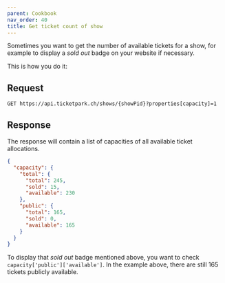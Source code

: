 ```yaml
---
parent: Cookbook
nav_order: 40
title: Get ticket count of show
---
```

Sometimes you want to get the number of available tickets for a show, for example to display a *sold out* badge on your
website if necessary.


This is how you do it:

## Request

```
GET https://api.ticketpark.ch/shows/{showPid}?properties[capacity]=1
```

## Response

The response will contain a list of capacities of all available ticket allocations.

```json
{
  "capacity": {
    "total": {
      "total": 245,
      "sold": 15,
      "available": 230
    },
    "public": {
      "total": 165,
      "sold": 0,
      "available": 165
    }
  }
}
```


To display that *sold out* badge mentioned above, you want to check `capacity['public']['available']`.
In the example above, there are still 165 tickets publicly available.

